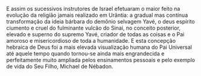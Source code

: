 ﻿E assim os sucessivos instrutores de Israel efetuaram o maior feito na evolução da religião jamais realizado em Urântia: a gradual mas contínua transformação da ideia bárbara do demônio selvagem Yavé, o deus espírito ciumento e cruel do fulminante vulcão do Sinai, no conceito posterior, elevado e superno do supremo Yavé, criador de todas as coisas e o Pai amoroso e misericordioso de toda a humanidade. E esta concepção hebraica de Deus foi a mais elevada visualização humana do Pai Universal até aquele tempo quando tornou-se ainda mais engrandecida e perfeitamente muito ampliada pelos ensinamentos pessoais e pelo exemplo de vida do Seu Filho, Michael de Nébadon.